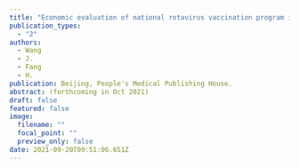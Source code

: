 ```yaml
---
title: "Economic evaluation of national rotavirus vaccination program in China.  Economic Evaluation of Five Non-Expanded Program on Immunization Vaccines in China"
publication_types:
  - "2"
authors:
  - Wang
  - J.
  - Fang
  - H.
publication: Beijing, People's Medical Publishing House.
abstract: (forthcoming in Oct 2021)
draft: false
featured: false
image:
  filename: ""
  focal_point: ""
  preview_only: false
date: 2021-09-20T09:51:06.651Z
---
```

